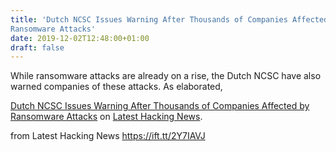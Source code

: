 ```yaml
---
title: 'Dutch NCSC Issues Warning After Thousands of Companies Affected by
Ransomware Attacks'
date: 2019-12-02T12:48:00+01:00
draft: false
---
```


While ransomware attacks are already on a rise, the Dutch NCSC have also warned companies of these attacks. As elaborated,

[Dutch NCSC Issues Warning After Thousands of Companies Affected by Ransomware Attacks](https://latesthackingnews.com/2019/12/02/dutch-ncsc-warns-of-hundreds-of-companies-affected-by-ransomware-attack/) on [Latest Hacking News](https://latesthackingnews.com).

  
  
from Latest Hacking News https://ift.tt/2Y7IAVJ